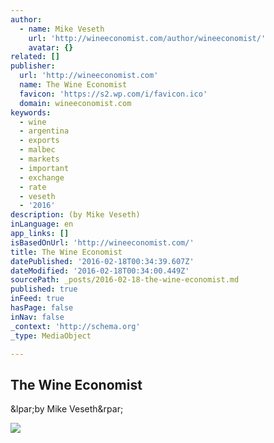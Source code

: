 ```yaml
---
author:
  - name: Mike Veseth
    url: 'http://wineeconomist.com/author/wineeconomist/'
    avatar: {}
related: []
publisher:
  url: 'http://wineeconomist.com'
  name: The Wine Economist
  favicon: 'https://s2.wp.com/i/favicon.ico'
  domain: wineeconomist.com
keywords:
  - wine
  - argentina
  - exports
  - malbec
  - markets
  - important
  - exchange
  - rate
  - veseth
  - '2016'
description: (by Mike Veseth)
inLanguage: en
app_links: []
isBasedOnUrl: 'http://wineeconomist.com/'
title: The Wine Economist
datePublished: '2016-02-18T00:34:39.607Z'
dateModified: '2016-02-18T00:34:00.449Z'
sourcePath: _posts/2016-02-18-the-wine-economist.md
published: true
inFeed: true
hasPage: false
inNav: false
_context: 'http://schema.org'
_type: MediaObject

---
```

<article style=""><h1>The Wine Economist</h1><p>&amp;lpar;by Mike Veseth&amp;rpar;</p><img src="https://s0.wp.com/i/blank.jpg" /></article>
